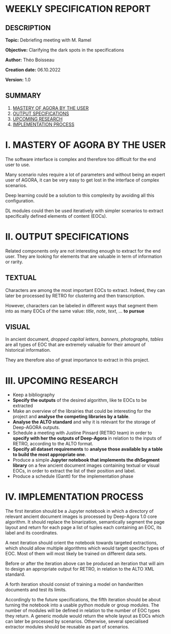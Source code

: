 # WEEKLY SPECIFICATION REPORT

## DESCRIPTION

**Topic:** Debriefing meeting with M. Ramel

**Objective:** Clarifying the dark spots in the specifications

**Author:** Théo Boisseau

**Creation date:** 06.10.2022

**Version:** 1.0

## SUMMARY

1. [MASTERY OF AGORA BY THE USER](#I.)
2. [OUTPUT SPECIFICATIONS](#II.)
3. [UPCOMING RESEARCH](#III.)
4. [IMPLEMENTATION PROCESS](#IV.)


# I. MASTERY OF AGORA BY THE USER <a id="I."></a>

The software interface is complex and therefore too difficult for the end user to use.

Many scenario rules require a lot of parameters and without being an expert user of AGORA, it can be very easy to get lost in the interface of complex scenarios.

Deep learning could be a solution to this complexity by avoiding all this configuration.

DL modules could then be used iteratively with simpler scenarios to extract specifically defined elements of content (EOCs).


# II. OUTPUT SPECIFICATIONS <a id="II."></a>

Related components only are not interesting enough to extract for the end user.
They are looking for elements that are valuable in term of information or rarity.

## TEXTUAL

Characters are among the most important EOCs to extract. Indeed, they can later be processed by RETRO for clustering and then transcription.

However, characters can be labeled in different ways that segment them into as many EOCs of the same value: *title*, *note*, *text*, ... **to pursue**


## VISUAL

In ancient document, *dropped capital letters*, *banners*, *photographs*, *tables* are all types of EOC that are extremely valuable for their amount of historical information.

They are therefore also of great importance to extract in this project.


# III. UPCOMING RESEARCH <a id="III."></a>

- Keep a bibliography
- **Specify the outputs** of the desired algorithm, like te EOCs to be extracted
- Make an overview of the librairies that could be interesting for the project and **analyse the competing libraries by a table**.
- **Analyse the ALTO standard** and why it is relevant for the storage of Deep-AGORA outputs.
- Schedule a meeting with Justine Pinsard (RETRO team) in order to **specify with her the outputs of Deep-Agora** in relation to the inputs of RETRO, according to the ALTO format.
- **Specify all dataset requirements** to **analyse those available by a table to build the most appropriate one**.
- Produce a simple **Jupyter notebook that implements the dhSegment library** on a few ancient document images containing textual or visual EOCs, in order to extract the list of their position and label.
- Produce a schedule (Gantt) for the implementation phase


# IV. IMPLEMENTATION PROCESS <a id="IV."></a>

The first iteration should be a Jupyter notebook in which a directory of relevant ancient document images is processed by Deep-Agora 1.0 core algorithm.
It should replace the binarization, semantically segment the page layout and return for each page a list of tuples each containing an EOC, its label and its coordinates.

A next iteration should orient the notebook towards targeted extractions, which should allow multiple algorithms which would target specific types of EOC.
Most of them will most likely be trained on different data sets.

Before or after the iteration above can be produced an iteration that will aim to design an appropriate output for RETRO, in relation to the ALTO XML standard.

A forth iteration should consist of training a model on handwritten documents and test its limits.

Accordingly to the future specifications, the fifth iteration should be about turning the notebook into a usable python module or group modules.
The number of modules will be defined in relation to the number of EOC types they return.
A generic module would return the whole layout as EOCs which can later be processed by scenarios.
Otherwise, several specialised extractor modules should be reusable as part of scenarios.

